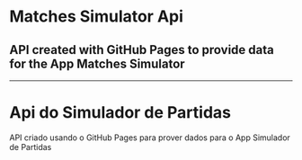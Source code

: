 # Matches Simulator Api
API created with GitHub Pages to provide data for the App Matches Simulator
---
---
# Api do Simulador de Partidas
API criado usando o GitHub Pages para prover dados para o App Simulador de Partidas

